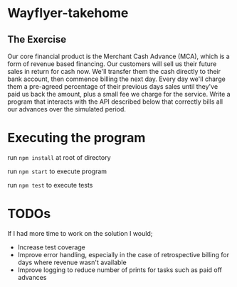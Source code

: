 # Wayflyer-takehome

## The Exercise
Our core financial product is the Merchant Cash Advance (MCA), which is a form
of revenue based financing. Our customers will sell us their future sales in return
for cash now. We'll transfer them the cash directly to their bank account, then
commence billing the next day. Every day we'll charge them a pre-agreed
percentage of their previous days sales until they've paid us back the amount,
plus a small fee we charge for the service.
Write a program that interacts with the API described below that correctly bills all
our advances over the simulated period.

# Executing the program
run ```npm install``` at root of directory

run ```npm start``` to execute program

run ```npm test``` to execute tests

# TODOs
If I had more time to work on the solution I would;
- Increase test coverage
- Improve error handling, especially in the case of retrospective billing for days where revenue wasn't available
- Improve logging to reduce number of prints for tasks such as paid off advances
